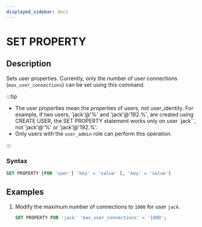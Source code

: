 ```yaml
---
displayed_sidebar: docs
---
```


# SET PROPERTY

## Description

Sets user properties. Currently, only the number of user connections (`max_user_connections`) can be set using this command.

:::tip

- The user properties mean the properties of users, not user_identity. For example, if two users, 'jack'@'%' and 'jack'@'192.%', are created using CREATE USER, the SET PROPERTY statement works only on user `jack``, not 'jack'@'%' or 'jack'@'192.%'.
- Only users with the `user_admin` role can perform this operation.

:::

### Syntax

```SQL
SET PROPERTY [FOR 'user'] 'key' = 'value' [, 'key' = 'value']
```

## Examples

1. Modify the maximum number of connections to `1000` for user `jack`.

    ```SQL
    SET PROPERTY FOR 'jack' 'max_user_connections' = '1000';
    ```

<!--
2. Modify cpu_share to 1000 for the user jack

    ```SQL
    SET PROPERTY FOR 'jack' 'resource.cpu_share' = '1000';
    ```

3. Modify the weight of the normal level for the user jack

    ```SQL
    SET PROPERTY FOR 'jack' 'quota.normal' = '400';
    ```
-->
